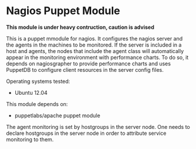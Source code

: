 # Nagios Puppet Module

__This module is under heavy contruction, caution is advised__

This is a puppet mmodule  for nagios. It configures the nagios server and the agents in the machines to be monitored.
If the server is included in a host and agents, the nodes that  include the agent class will automatically appear in the monitoring environment with performance charts.
To do so, it depends on nagiosgrapher to provide performance charts and uses PuppetDB to configure client resources in the server config files.

Operating systems tested:

* Ubuntu 12.04

This module depends on:

* puppetlabs/apache puppet module

The agent monitoring is set by hostgroups in the server node. One needs to declare hostgroups in the server node in order to attribute service monitoring to them.
